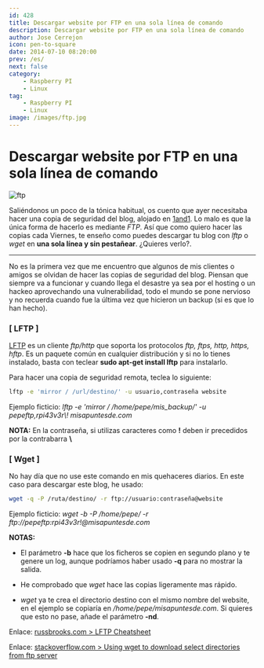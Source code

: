 ```yaml
---
id: 428
title: Descargar website por FTP en una sola línea de comando
description: Descargar website por FTP en una sola línea de comando
author: Jose Cerrejon
icon: pen-to-square
date: 2014-07-10 08:20:00
prev: /es/
next: false
category:
    - Raspberry PI
    - Linux
tag:
    - Raspberry PI
    - Linux
image: /images/ftp.jpg
---
```


# Descargar website por FTP en una sola línea de comando

![ftp](/images/ftp.jpg)

Saliéndonos un poco de la tónica habitual, os cuento que ayer necesitaba hacer una copia de seguridad del blog, alojado en [1and1](https://www.1and1.es/?kwk=197391663&ac=OM.WE.WE930K223346T7073a). Lo malo es que la única forma de hacerlo es mediante _FTP_. Así que como quiero hacer las copias cada Viernes, te enseño como puedes descargar tu blog con _lftp_ o _wget_ en **una sola línea y sin pestañear**. ¿Quieres verlo?.

---

No es la primera vez que me encuentro que algunos de mis clientes o amigos se olvidan de hacer las copias de seguridad del blog. Piensan que siempre va a funcionar y cuando llega el desastre ya sea por el hosting o un hackeo aprovechando una vulnerabilidad, todo el mundo se pone nervioso y no recuerda cuando fue la última vez que hicieron un backup (si es que lo han hecho).

### [ LFTP ]

[LFTP](https://lftp.yar.ru/) es un cliente _ftp/http_ que soporta los protocolos _ftp, ftps, http, https, hftp_. Es un paquete común en cualquier distribución y si no lo tienes instalado, basta con teclear **sudo apt-get install lftp** para instalarlo.

Para hacer una copia de seguridad remota, teclea lo siguiente:

```bash
lftp -e 'mirror / /url/destino/' -u usuario,contraseña website
```

Ejemplo ficticio: _lftp -e 'mirror / /home/pepe/mis_backup/' -u pepeftp,rpi43v3r\\! misapuntesde.com_

**NOTA:** En la contraseña, si utilizas caracteres como **!** deben ir precedidos por la contrabarra **\\**

### [ Wget ]

No hay día que no use este comando en mis quehaceres diarios. En este caso para descargar este blog, he usado:

```bash
wget -q -P /ruta/destino/ -r ftp://usuario:contraseña@website
```

Ejemplo ficticio: _wget -b -P /home/pepe/ -r ftp://pepeftp:rpi43v3r\!@misapuntesde.com_

**NOTAS:**

-   El parámetro **-b** hace que los ficheros se copien en segundo plano y te genere un log, aunque podríamos haber usado **-q** para no mostrar la salida.

-   He comprobado que _wget_ hace las copias ligeramente mas rápido.

-   _wget_ ya te crea el directorio destino con el mismo nombre del website, en el ejemplo se copiaría en _/home/pepe/misapuntesde.com_. Si quieres que esto no pase, añade el parámetro **-nd**.

Enlace: [russbrooks.com > LFTP Cheatsheet](https://russbrooks.com/2010/11/19/lftp-cheetsheet)

Enlace: [stackoverflow.com > Using wget to download select directories from ftp server](https://stackoverflow.com/questions/20751286/using-wget-to-download-select-directories-from-ftp-server)

